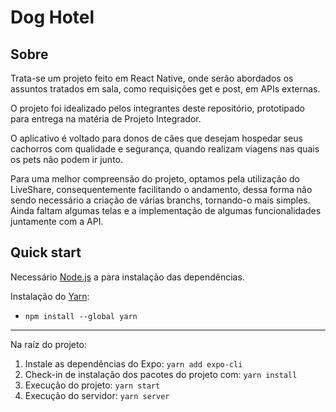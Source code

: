 # Dog Hotel 

## Sobre

Trata-se um projeto feito em React Native, onde serão abordados os assuntos tratados em sala, como requisições get e post, em APIs externas.

O projeto foi idealizado pelos integrantes deste repositório, prototipado para entrega na matéria de Projeto Integrador.

O aplicativo é voltado para donos de cães que desejam hospedar seus cachorros com qualidade e segurança, quando realizam viagens nas quais os pets não podem ir junto.

Para uma melhor compreensão do projeto, optamos pela utilização do LiveShare, consequentemente facilitando o andamento, dessa forma não sendo necessário a criação de várias branchs, tornando-o mais simples. Ainda faltam algumas telas e a implementação de algumas funcionalidades juntamente com a API.

## Quick start
Necessário [Node.js](https://nodejs.org/en/) a para instalação das dependências. 

Instalação do  [Yarn](https://classic.yarnpkg.com/lang/en/docs/install/#windows-stable):
- ```npm install --global yarn```
***
Na raíz do projeto: 
1. Instale as dependências do Expo:
```yarn add expo-cli ```
3. Check-in de instalação dos pacotes do projeto com:
```yarn install ```
4. Execução do projeto:
```yarn start```
5. Execução do servidor:
```yarn server```
